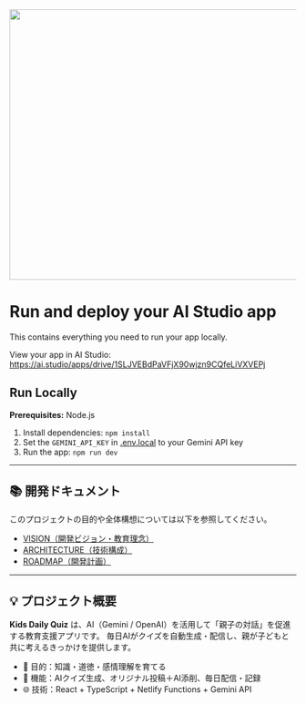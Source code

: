 <div align="center">
<img width="1200" height="475" alt="GHBanner" src="https://github.com/user-attachments/assets/0aa67016-6eaf-458a-adb2-6e31a0763ed6" />
</div>

# Run and deploy your AI Studio app

This contains everything you need to run your app locally.

View your app in AI Studio: https://ai.studio/apps/drive/1SLJVEBdPaVFjX90wjzn9CQfeLiVXVEPj

## Run Locally

**Prerequisites:** Node.js

1. Install dependencies:
   `npm install`
2. Set the `GEMINI_API_KEY` in [.env.local](.env.local) to your Gemini API key
3. Run the app:
   `npm run dev`

---

## 📚 開発ドキュメント

このプロジェクトの目的や全体構想については以下を参照してください。

- [VISION（開発ビジョン・教育理念）](./docs/VISION.md)
- [ARCHITECTURE（技術構成）](./docs/ARCHITECTURE.md)
- [ROADMAP（開発計画）](./docs/ROADMAP.md)

---

## 💡 プロジェクト概要

**Kids Daily Quiz** は、AI（Gemini / OpenAI）を活用して「親子の対話」を促進する教育支援アプリです。
毎日AIがクイズを自動生成・配信し、親が子どもと共に考えるきっかけを提供します。

- 🎯 目的：知識・道徳・感情理解を育てる
- 🧠 機能：AIクイズ生成、オリジナル投稿＋AI添削、毎日配信・記録
- 🌐 技術：React + TypeScript + Netlify Functions + Gemini API
